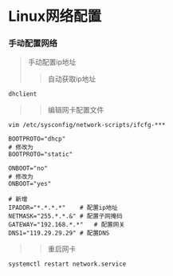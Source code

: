 # Linux网络配置
### 手动配置网络
> 手动配置ip地址
>> 自动获取ip地址
```
dhclient
```
>> 编辑网卡配置文件
```
vim /etc/sysconfig/network-scripts/ifcfg-***
```
```
BOOTPROTO="dhcp" 
# 修改为
BOOTPROTO="static"

ONBOOT="no"
# 修改为
ONBOOT="yes"

# 新增
IPADDR="*.*.*.*"	# 配置ip地址
NETMASK="255.*.*.&"	# 配置子网掩码
GATEWAY="192.168.*.*"	# 配置网关
DNS1="119.29.29.29"	# 配置DNS
```
>> 重启网卡
```
systemctl restart network.service
``` 
